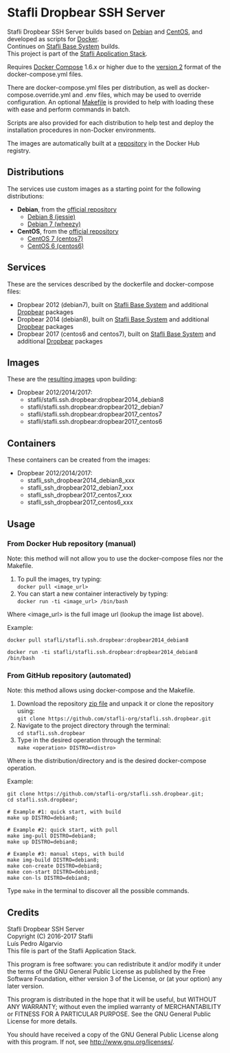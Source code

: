 # Stafli Dropbear SSH Server
Stafli Dropbear SSH Server builds based on [Debian](https://www.debian.org) and [CentOS](https://www.centos.org), and developed as scripts for [Docker](https://www.docker.com).  
Continues on [Stafli Base System](https://github.com/stafli-org/stafli.system.base) builds.  
This project is part of the [Stafli Application Stack](https://github.com/stafli-org).

Requires [Docker Compose](https://docs.docker.com/compose) 1.6.x or higher due to the [version 2](https://docs.docker.com/compose/compose-file/#versioning) format of the docker-compose.yml files.

There are docker-compose.yml files per distribution, as well as docker-compose.override.yml and .env files, which may be used to override configuration.
An optional [Makefile](../../tree/master/Makefile) is provided to help with loading these with ease and perform commands in batch.

Scripts are also provided for each distribution to help test and deploy the installation procedures in non-Docker environments.

The images are automatically built at a [repository](https://hub.docker.com/r/stafli/stafli.ssh.dropbear) in the Docker Hub registry.

## Distributions
The services use custom images as a starting point for the following distributions:
- __Debian__, from the [official repository](https://hub.docker.com/_/debian)
  - [Debian 8 (jessie)](../../tree/master/debian8)
  - [Debian 7 (wheezy)](../../tree/master/debian7)
- __CentOS__, from the [official repository](https://hub.docker.com/_/centos)
  - [CentOS 7 (centos7)](../../tree/master/centos7)
  - [CentOS 6 (centos6)](../../tree/master/centos6)

## Services
These are the services described by the dockerfile and docker-compose files:
- Dropbear 2012 (debian7), built on [Stafli Base System](https://github.com/stafli-org/stafli.system.base) and additional [Dropbear](https://matt.ucc.asn.au/dropbear/dropbear.html) packages
- Dropbear 2014 (debian8), built on [Stafli Base System](https://github.com/stafli-org/stafli.system.base) and additional [Dropbear](https://matt.ucc.asn.au/dropbear/dropbear.html) packages
- Dropbear 2017 (centos6 and centos7), built on [Stafli Base System](https://github.com/stafli-org/stafli.system.base) and additional [Dropbear](https://matt.ucc.asn.au/dropbear/dropbear.html) packages

## Images
These are the [resulting images](https://hub.docker.com/r/stafli/stafli.ssh.dropbear/tags) upon building:
- Dropbear 2012/2014/2017:
  - stafli/stafli.ssh.dropbear:dropbear2014_debian8
  - stafli/stafli.ssh.dropbear:dropbear2012_debian7
  - stafli/stafli.ssh.dropbear:dropbear2017_centos7
  - stafli/stafli.ssh.dropbear:dropbear2017_centos6

## Containers
These containers can be created from the images:
- Dropbear 2012/2014/2017:
  - stafli_ssh_dropbear2014_debian8_xxx
  - stafli_ssh_dropbear2012_debian7_xxx
  - stafli_ssh_dropbear2017_centos7_xxx
  - stafli_ssh_dropbear2017_centos6_xxx

## Usage

### From Docker Hub repository (manual)

Note: this method will not allow you to use the docker-compose files nor the Makefile.

1. To pull the images, try typing:  
`docker pull <image_url>`
2. You can start a new container interactively by typing:  
`docker run -ti <image_url> /bin/bash`

Where <image_url> is the full image url (lookup the image list above).

Example:
```
docker pull stafli/stafli.ssh.dropbear:dropbear2014_debian8

docker run -ti stafli/stafli.ssh.dropbear:dropbear2014_debian8 /bin/bash
```

### From GitHub repository (automated)

Note: this method allows using docker-compose and the Makefile.

1. Download the repository [zip file](https://github.com/stafli-org/stafli.ssh.dropbear/archive/master.zip) and unpack it or clone the repository using:  
`git clone https://github.com/stafli-org/stafli.ssh.dropbear.git`
2. Navigate to the project directory through the terminal:  
`cd stafli.ssh.dropbear`
3. Type in the desired operation through the terminal:  
`make <operation> DISTRO=<distro>`

Where <distro> is the distribution/directory and <operation> is the desired docker-compose operation.

Example:
```
git clone https://github.com/stafli-org/stafli.ssh.dropbear.git;
cd stafli.ssh.dropbear;

# Example #1: quick start, with build
make up DISTRO=debian8;

# Example #2: quick start, with pull
make img-pull DISTRO=debian8;
make up DISTRO=debian8;

# Example #3: manual steps, with build
make img-build DISTRO=debian8;
make con-create DISTRO=debian8;
make con-start DISTRO=debian8;
make con-ls DISTRO=debian8;
```

Type `make` in the terminal to discover all the possible commands.

## Credits
Stafli Dropbear SSH Server  
Copyright (C) 2016-2017 Stafli  
Luís Pedro Algarvio  
This file is part of the Stafli Application Stack.

This program is free software: you can redistribute it and/or modify
it under the terms of the GNU General Public License as published by
the Free Software Foundation, either version 3 of the License, or
(at your option) any later version.

This program is distributed in the hope that it will be useful,
but WITHOUT ANY WARRANTY; without even the implied warranty of
MERCHANTABILITY or FITNESS FOR A PARTICULAR PURPOSE.  See the
GNU General Public License for more details.

You should have received a copy of the GNU General Public License
along with this program.  If not, see <http://www.gnu.org/licenses/>.

